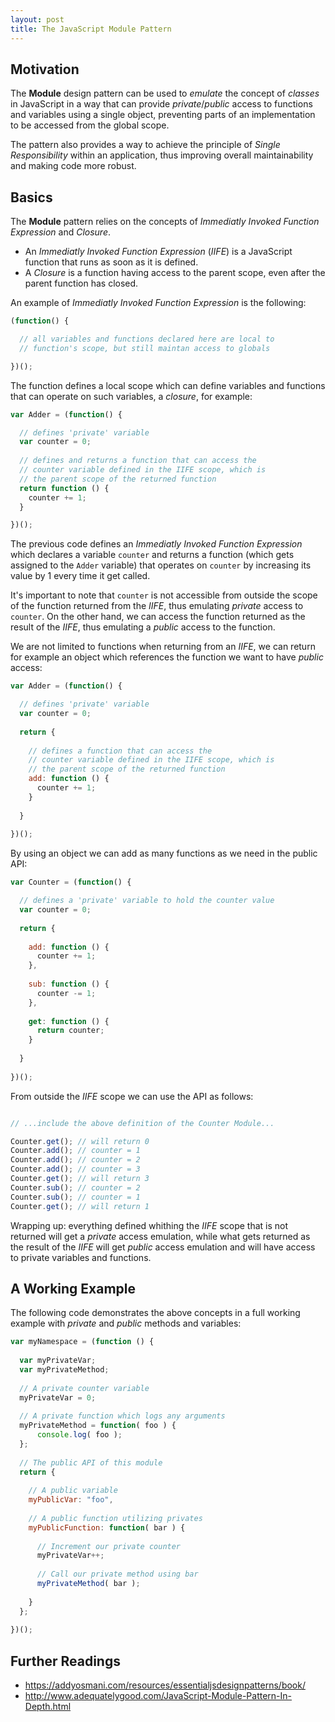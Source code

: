 ```yaml
---
layout: post
title: The JavaScript Module Pattern
---
```


## Motivation

The **Module** design pattern can be used to *emulate* the concept of *classes* in JavaScript in a way that can provide 
*private*/*public* access to functions and variables using a single object, preventing parts of an implementation to be accessed from
the global scope.

The pattern also provides a way to achieve the principle of *Single Responsibility* within an application, thus improving 
overall maintainability and making code more robust.

## Basics

The **Module** pattern relies on the concepts of *Immediatly Invoked Function Expression* and *Closure*.

* An *Immediatly Invoked Function Expression* (*IIFE*) is a JavaScript function that runs as soon as it is defined.
* A *Closure* is a function having access to the parent scope, even after the parent function has closed.

An example of *Immediatly Invoked Function Expression* is the following:

```javascript
(function() {

  // all variables and functions declared here are local to
  // function's scope, but still maintan access to globals

})();
```

The function defines a local scope which can define variables and functions that can operate on such variables, a *closure*, for
example:

```javascript
var Adder = (function() {

  // defines 'private' variable
  var counter = 0;
  
  // defines and returns a function that can access the
  // counter variable defined in the IIFE scope, which is
  // the parent scope of the returned function
  return function () {
    counter += 1;
  }

})();
```

The previous code defines an *Immediatly Invoked Function Expression* which declares a variable `counter` and returns a function
(which gets assigned to the `Adder` variable) that operates on `counter` by increasing its value by 1 every time it get called.

It's important to note that `counter` is not accessible from outside the scope of the function returned from the *IIFE*, thus emulating
*private* access to `counter`.
On the other hand, we can access the function returned as the result of the *IIFE*, thus emulating a *public* access to the function.

We are not limited to functions when returning from an *IIFE*, we can return for example an object which references the function we
want to have *public* access:

```javascript
var Adder = (function() {

  // defines 'private' variable
  var counter = 0;
  
  return {
  
    // defines a function that can access the
    // counter variable defined in the IIFE scope, which is
    // the parent scope of the returned function
    add: function () {
      counter += 1;
    }
  
  }
  
})();
```

By using an object we can add as many functions as we need in the public API:

```javascript
var Counter = (function() {

  // defines a 'private' variable to hold the counter value
  var counter = 0;
  
  return {
  
    add: function () {
      counter += 1;
    },
    
    sub: function () {
      counter -= 1;
    },
    
    get: function () {
      return counter;
    }
  
  }
  
})();
```

From outside the *IIFE* scope we can use the API as follows:

```javascript

// ...include the above definition of the Counter Module...

Counter.get(); // will return 0
Counter.add(); // counter = 1
Counter.add(); // counter = 2
Counter.add(); // counter = 3
Counter.get(); // will return 3
Counter.sub(); // counter = 2
Counter.sub(); // counter = 1
Counter.get(); // will return 1

```

Wrapping up: everything defined whithing the *IIFE* scope that is not returned will get a *private* access emulation, while what gets 
returned as the result of the *IIFE* will get *public* access emulation and will have access to private variables and functions.

## A Working Example

The following code demonstrates the above concepts in a full working example with *private* and *public* methods and variables:

```javascript
var myNamespace = (function () {
 
  var myPrivateVar;
  var myPrivateMethod;
 
  // A private counter variable
  myPrivateVar = 0;
 
  // A private function which logs any arguments
  myPrivateMethod = function( foo ) {
      console.log( foo );
  };
 
  // The public API of this module
  return {
 
    // A public variable
    myPublicVar: "foo",
 
    // A public function utilizing privates
    myPublicFunction: function( bar ) {
 
      // Increment our private counter
      myPrivateVar++;
 
      // Call our private method using bar
      myPrivateMethod( bar );
 
    }
  };
 
})();
```

## Further Readings

* <https://addyosmani.com/resources/essentialjsdesignpatterns/book/>
* <http://www.adequatelygood.com/JavaScript-Module-Pattern-In-Depth.html>
